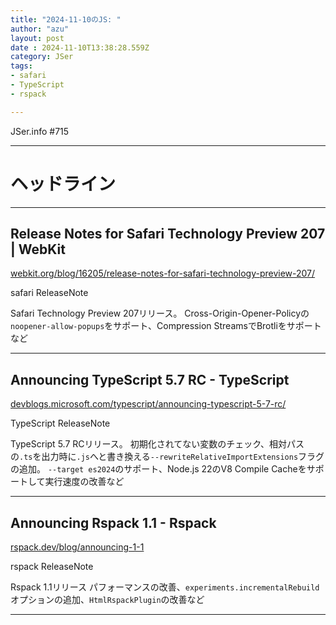 ```yaml
---
title: "2024-11-10のJS: "
author: "azu"
layout: post
date : 2024-11-10T13:38:28.559Z
category: JSer
tags:
- safari
- TypeScript
- rspack

---
```


JSer.info #715

----

<h1 class="site-genre">ヘッドライン</h1>

----

## Release Notes for Safari Technology Preview 207 | WebKit
[webkit.org/blog/16205/release-notes-for-safari-technology-preview-207/](https://webkit.org/blog/16205/release-notes-for-safari-technology-preview-207/ "Release Notes for Safari Technology Preview 207 | WebKit")
<p class="jser-tags jser-tag-icon"><span class="jser-tag">safari</span> <span class="jser-tag">ReleaseNote</span></p>

Safari Technology Preview 207リリース。
Cross-Origin-Opener-Policyの`noopener-allow-popups`をサポート、Compression StreamsでBrotliをサポートなど


----

## Announcing TypeScript 5.7 RC - TypeScript
[devblogs.microsoft.com/typescript/announcing-typescript-5-7-rc/](https://devblogs.microsoft.com/typescript/announcing-typescript-5-7-rc/ "Announcing TypeScript 5.7 RC - TypeScript")
<p class="jser-tags jser-tag-icon"><span class="jser-tag">TypeScript</span> <span class="jser-tag">ReleaseNote</span></p>

TypeScript 5.7 RCリリース。
初期化されてない変数のチェック、相対パスの`.ts`を出力時に`.js`へと書き換える`--rewriteRelativeImportExtensions`フラグの追加。
`--target es2024`のサポート、Node.js 22のV8 Compile Cacheをサポートして実行速度の改善など


----

## Announcing Rspack 1.1 - Rspack
[rspack.dev/blog/announcing-1-1](https://rspack.dev/blog/announcing-1-1 "Announcing Rspack 1.1 - Rspack")
<p class="jser-tags jser-tag-icon"><span class="jser-tag">rspack</span> <span class="jser-tag">ReleaseNote</span></p>

Rspack 1.1リリース
パフォーマンスの改善、`experiments.incrementalRebuild`オプションの追加、`HtmlRspackPlugin`の改善など


----
